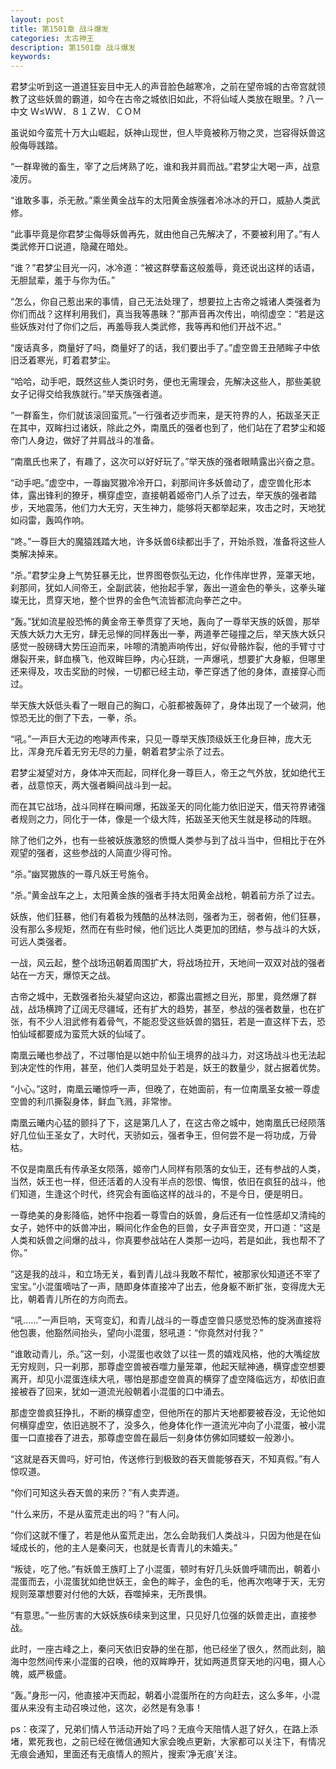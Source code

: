 ```yaml
---
layout: post
title: 第1501章 战斗爆发
categories: 太古神王
description: 第1501章 战斗爆发
keywords:
---
```


君梦尘听到这一道道狂妄目中无人的声音脸色越寒冷，之前在望帝城的古帝宫就领教了这些妖兽的霸道，如今在古帝之城依旧如此，不将仙域人类放在眼里。?  八一中文 Ｗ≤ＷＷ．８１ＺＷ．ＣＯＭ

虽说如今蛮荒十万大山崛起，妖神山现世，但人毕竟被称万物之灵，岂容得妖兽这般侮辱践踏。

“一群卑微的畜生，宰了之后烤熟了吃，谁和我并肩而战。”君梦尘大喝一声，战意凌厉。

“谁敢多事，杀无赦。”乘坐黄金战车的太阳黄金族强者冷冰冰的开口，威胁人类武修。

“此事毕竟是你君梦尘侮辱妖兽再先，就由他自己先解决了，不要被利用了。”有人类武修开口说道，隐藏在暗处。

“谁？”君梦尘目光一闪，冰冷道：“被这群孽畜这般羞辱，竟还说出这样的话语，无胆鼠辈，羞于与你为伍。”

“怎么，你自己惹出来的事情，自己无法处理了，想要拉上古帝之城诸人类强者为你们而战？这样利用我们，真当我等愚昧？”那声音再次传出，响彻虚空：“若是这些妖族对付了你们之后，再羞辱我人类武修，我等再和他们开战不迟。”

“废话真多，商量好了吗，商量好了的话，我们要出手了。”虚空兽王丑陋眸子中依旧泛着寒光，盯着君梦尘。

“哈哈，动手吧，既然这些人类识时务，便也无需理会，先解决这些人，那些美貌女子记得交给我族就行。”举天族强者道。

“一群畜生，你们就该滚回蛮荒。”一行强者迈步而来，是天符界的人，拓跋圣天正在其中，双眸扫过诸妖，除此之外，南凰氏的强者也到了，他们站在了君梦尘和姬帝门人身边，做好了并肩战斗的准备。

“南凰氏也来了，有趣了，这次可以好好玩了。”举天族的强者眼睛露出兴奋之意。

“动手吧。”虚空中，一尊幽冥獓冷冷开口，刹那间许多妖兽动了，虚空兽化形本体，露出锋利的獠牙，横穿虚空，直接朝着姬帝门人杀了过去，举天族的强者踏步，天地震荡，他们力大无穷，天生神力，能够将天都举起来，攻击之时，天地犹如闷雷，轰鸣作响。

“咚。”一尊巨大的魔猿践踏大地，许多妖兽6续都出手了，开始杀戮，准备将这些人类解决掉来。

“杀。”君梦尘身上气势狂暴无比，世界图卷恢弘无边，化作伟岸世界，笼罩天地，刹那间，犹如人间帝王，全副武装，他抬起手掌，轰出一道金色的拳头，这拳头璀璨无比，贯穿天地，整个世界的金色气流皆都流向拳芒之中。

“轰。”犹如流星般恐怖的黄金帝王拳贯穿了天地，轰向了一尊举天族的妖兽，那举天族大妖力大无穷，肆无忌惮的同样轰出一拳，两道拳芒碰撞之后，举天族大妖只感觉一股磅礴大势压迫而来，咔嚓的清脆声响传出，好似骨骼炸裂，他的手臂寸寸爆裂开来，鲜血横飞，他双眸巨睁，内心狂跳，一声爆吼，想要扩大身躯，但哪里还来得及，攻击奖励的时候，一切都已经主动，拳芒穿透了他的身体，直接穿心而过。

举天族大妖低头看了一眼自己的胸口，心脏都被轰碎了，身体出现了一个破洞，他惊恐无比的倒了下去，一拳，杀。

“吼。”一声巨大无边的咆哮声传来，只见一尊举天族顶级妖王化身巨神，庞大无比，浑身充斥着无穷无尽的力量，朝着君梦尘杀了过去。

君梦尘凝望对方，身体冲天而起，同样化身一尊巨人，帝王之气外放，犹如绝代王者，战意惊天，两大强者瞬间战斗到一起。

而在其它战场，战斗同样在瞬间爆，拓跋圣天的同化能力依旧逆天，借天符界诸强者规则之力，同化于一体，像是一个级大阵，拓跋圣天他天生就是移动的阵眼。

除了他们之外，也有一些被妖族激怒的愤慨人类参与到了战斗当中，但相比于在外观望的强者，这些参战的人简直少得可怜。

“杀。”幽冥獓族的一尊凡妖王号施令。

“杀。”黄金战车之上，太阳黄金族的强者手持太阳黄金战枪，朝着前方杀了过去。

妖族，他们狂暴，他们有着极为残酷的丛林法则，强者为王，弱者俯，他们狂暴，没有那么多规矩，然而在有些时候，他们远比人类更加的团结，参与战斗的大妖，可远人类强者。

一战，风云起，整个战场迅朝着周围扩大，将战场拉开，天地间一双双对战的强者站在一方天，爆惊天之战。

古帝之城中，无数强者抬头凝望向这边，都露出震撼之目光，那里，竟然爆了群战，战场横跨了辽阔无尽疆域，还有扩大的趋势，甚至，参战的强者数量，也在扩张，有不少人泪武修有着骨气，不能忍受这些妖兽的猖狂，若是一直这样下去，恐怕仙域都要成为蛮荒大妖的仙域了。

南凰云曦也参战了，不过哪怕是以她中阶仙王境界的战斗力，对这场战斗也无法起到决定性的作用，甚至，他们人类明显处于若是，妖王的数量少，就占据着优势。

“小心。”这时，南凰云曦惊呼一声，但晚了，在她面前，有一位南凰圣女被一尊虚空兽的利爪撕裂身体，鲜血飞溅，非常惨。

南凰云曦内心猛的颤抖了下，这是第几人了，在这古帝之城中，她南凰氏已经陨落好几位仙王圣女了，大时代，天骄如云，强者争王，但何尝不是一将功成，万骨枯。

不仅是南凰氏有传承圣女陨落，姬帝门人同样有陨落的女仙王，还有参战的人类，当然，妖王也一样，但还活着的人没有半点的怨恨、悔恨，依旧在疯狂的战斗，他们知道，生逢这个时代，终究会有面临这样的战斗的，不是今日，便是明日。

一尊绝美的身影降临，她怀中抱着一尊雪白的妖兽，身后还有一位性感却又清纯的女子，她怀中的妖兽冲出，瞬间化作金色的巨兽，女子声音空灵，开口道：“这是人类和妖兽之间爆的战斗，你真要参战站在人类那一边吗，若是如此，我也帮不了你。”

“这是我的战斗，和立场无关，看到青儿战斗我敢不帮忙，被那家伙知道还不宰了宝宝。”小混蛋嘀咕了一声，随即身体直接冲了出去，他身躯不断扩张，变得庞大无比，朝着青儿所在的方向而去。

“吼……”一声巨响，天穹变幻，和青儿战斗的一尊虚空兽只感觉恐怖的旋涡直接将他包裹，他豁然间抬头，望向小混蛋，怒吼道：“你竟然对付我？”

“谁敢动青儿，杀。”这一刻，小混蛋也收敛了以往一贯的嬉戏风格，他的大嘴绽放无穷规则，只一刹那，那尊虚空兽被吞噬力量笼罩，他起天赋神通，横穿虚空想要离开，却见小混蛋连续大吼，哪怕是那虚空兽真的横穿了虚空降临远方，却依旧直接被吞了回来，犹如一道流光般朝着小混蛋的口中涌去。

那虚空兽疯狂挣扎，不断的横穿虚空，但他所在的那片天地都要被吞没，无论他如何横穿虚空，依旧逃脱不了，没多久，他身体化作一道流光冲向了小混蛋，被小混蛋一口直接吞了进去，那尊虚空兽在最后一刻身体仿佛如同蝼蚁一般渺小。

“这就是吞天兽吗，好可怕，传送修行到极致的吞天兽能够吞天，不知真假。”有人惊叹道。

“你们可知这头吞天兽的来历？”有人卖弄道。

“什么来历，不是从蛮荒走出的吗？”有人问。

“你们这就不懂了，若是他从蛮荒走出，怎么会助我们人类战斗，只因为他是在仙域成长的，他的主人是秦问天，也就是长青青儿的未婚夫。”

“叛徒，吃了他。”有妖兽王族盯上了小混蛋，顿时有好几头妖兽呼啸而出，朝着小混蛋而去，小混蛋犹如绝世妖王，金色的眸子，金色的毛，他再次咆哮于天，无穷规则笼罩想要对付他的大妖，吞噬掉来，无所畏惧。

“有意思。”一些厉害的大妖妖族6续来到这里，只见好几位强的妖兽走出，直接参战。

此时，一座古峰之上，秦问天依旧安静的坐在那，他已经坐了很久，然而此刻，脑海中忽然间传来小混蛋的召唤，他的双眸睁开，犹如两道贯穿天地的闪电，摄人心魄，威严极盛。

“轰。”身形一闪，他直接冲天而起，朝着小混蛋所在的方向赶去，这么多年，小混蛋从来没有主动召唤过他，这次，必然是有急事！

ps：夜深了，兄弟们情人节活动开始了吗？无痕今天陪情人逛了好久，在路上添堵，累死我也，之前已经在微信通知大家会晚点更新，大家都可以关注下，有情况无痕会通知，里面还有无痕情人的照片，搜索‘净无痕’关注。
